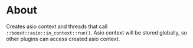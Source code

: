 ﻿# About

Creates asio context and threads that call `::boost::asio::io_context::run()`. Asio context will be stored globally, so other plugins can access created asio context.
